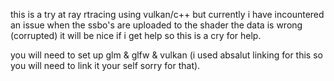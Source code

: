 this is a try at ray rtracing using vulkan/c++ but currently i have incountered an issue when the ssbo's are uploaded to the shader the data is wrong (corrupted)
it will be nice if i get help so this is a cry for help.

you will need to set up glm & glfw & vulkan (i used absalut linking for this so you will need to link it your self sorry for that).
